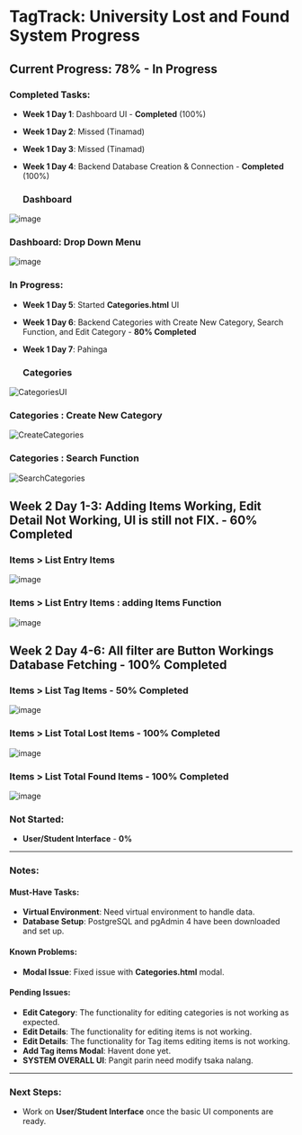 # TagTrack: University Lost and Found System Progress

## Current Progress: 78% - In Progress

### Completed Tasks:
- **Week 1 Day 1**: Dashboard UI - **Completed** (100%)
- **Week 1 Day 2**: Missed (Tinamad)
- **Week 1 Day 3**: Missed (Tinamad)
- **Week 1 Day 4**: Backend Database Creation & Connection - **Completed** (100%)

  ### Dashboard
![image](https://github.com/user-attachments/assets/e3613f0f-ded4-44e0-b844-5f5d4c74e047)

  ### Dashboard: Drop Down Menu
![image](https://github.com/user-attachments/assets/e195088f-7c61-4204-add9-614b91fffa06)


### In Progress:
- **Week 1 Day 5**: Started **Categories.html** UI
- **Week 1 Day 6**: Backend Categories with Create New Category, Search Function, and Edit Category - **80% Completed**
- **Week 1 Day 7**: Pahinga

   ### Categories 
![CategoriesUI](https://github.com/user-attachments/assets/7084f957-0b7a-4779-abd7-836fdb9ca8b8)

   ### Categories : Create New Category
![CreateCategories](https://github.com/user-attachments/assets/aaf2d865-5723-471f-849a-3f2566ab5e99)

   ### Categories : Search Function
![SearchCategories](https://github.com/user-attachments/assets/4772bb91-87d3-4851-84ff-c000219817a9)

## **Week 2 Day 1-3**: Adding Items Working, Edit Detail Not Working, UI is still not FIX. - **60% Completed**

   ### Items > List Entry Items  
![image](https://github.com/user-attachments/assets/82b38c36-ab61-4f7b-a844-9128e32fc206)

  ### Items > List Entry Items : adding Items Function
![image](https://github.com/user-attachments/assets/3bfd2268-3bac-4dec-a4e6-e2e565da1858)

## **Week 2 Day 4-6**: All filter are Button Workings Database Fetching - **100% Completed**

 ### Items > List Tag Items - **50% Completed**
![image](https://github.com/user-attachments/assets/2c0c185e-194d-4e33-af60-d2630c4c55ca)

 ### Items > List Total Lost Items - **100% Completed**
![image](https://github.com/user-attachments/assets/72e3344e-bdd8-440b-976d-5b3a20f2075a)

 ### Items > List Total Found Items - **100% Completed**
![image](https://github.com/user-attachments/assets/0b3d0a51-90e0-4371-acce-774f15a83070)


### Not Started:
- **User/Student Interface** - **0%**

---

### Notes:

#### **Must-Have Tasks:**
- **Virtual Environment**: Need virtual environment to handle data.
- **Database Setup**: PostgreSQL and pgAdmin 4 have been downloaded and set up.

#### **Known Problems:**
- **Modal Issue**: Fixed issue with **Categories.html** modal.

#### **Pending Issues:**
- **Edit Category**: The functionality for editing categories is not working as expected.
- **Edit Details**: The functionality for editing items is not working.
- **Edit Details**: The functionality for Tag items editing items is not working.
- **Add Tag items Modal**: Havent done yet.
- **SYSTEM OVERALL UI**: Pangit parin need modify tsaka nalang.  

---

### Next Steps:

- Work on **User/Student Interface** once the basic UI components are ready.
